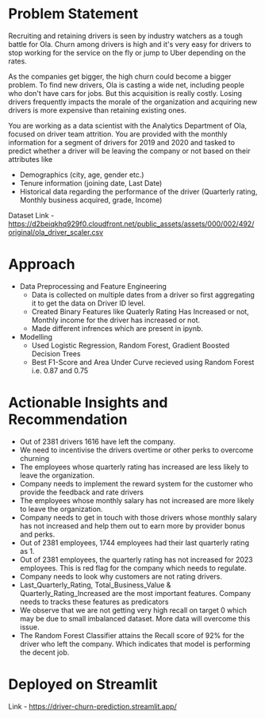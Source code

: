 # Problem Statement

Recruiting and retaining drivers is seen by industry watchers as a tough battle for Ola. Churn among drivers is high and it's very easy for drivers to stop working for the service on the fly or jump to Uber depending on the rates.


As the companies get bigger, the high churn could become a bigger problem. To find new drivers, Ola is casting a wide net, including people who don't have cars for jobs. But this acquisition is really costly. Losing drivers frequently impacts the morale of the organization and acquiring new drivers is more expensive than retaining existing ones.


You are working as a data scientist with the Analytics Department of Ola, focused on driver team attrition. You are provided with the monthly information for a segment of drivers for 2019 and 2020 and tasked to predict whether a driver will be leaving the company or not based on their attributes like

- Demographics (city, age, gender etc.)
- Tenure information (joining date, Last Date)
- Historical data regarding the performance of the driver (Quarterly rating, Monthly business acquired, grade, Income)


Dataset Link - https://d2beiqkhq929f0.cloudfront.net/public_assets/assets/000/002/492/original/ola_driver_scaler.csv

# Approach

- Data Preprocessing and Feature Engineering
  - Data is collected on multiple dates from a driver so first aggregating it to get the data on Driver ID level.
  - Created Binary Features like Quaterly Rating Has Increased or not, Monthly income for the driver has increased or not.
  - Made different infrences which are present in ipynb.
- Modelling
  - Used Logistic Regression, Random Forest, Gradient Boosted Decision Trees
  - Best F1-Score and Area Under Curve recieved using Random Forest i.e. 0.87 and 0.75

# Actionable Insights and Recommendation

- Out of 2381 drivers 1616 have left the company.
- We need to incentivise the drivers overtime or other perks to overcome churning
- The employees whose quarterly rating has increased are less likely to leave the organization.
- Company needs to implement the reward system for the customer who provide the feedback and rate drivers
- The employees whose monthly salary has not increased are more likely to leave the organization.
- Company needs to get in touch with those drivers whose monthly salary has not increased and help them out to earn more by provider bonus and perks.
- Out of 2381 employees, 1744 employees had their last quarterly rating as 1.
- Out of 2381 employees, the quarterly rating has not increased for 2023 employees. This is red flag for the company which needs to regulate.
- Company needs to look why customers are not rating drivers.
- Last_Quarterly_Rating, Total_Business_Value & Quarterly_Rating_Increased are the most important features. Company needs to tracks these features as predicators
- We observe that we are not getting very high recall on target 0 which may be due to small imbalanced dataset. More data will overcome this issue.
- The Random Forest Classifier attains the Recall score of 92% for the driver who left the company. Which indicates that model is performing the decent job.

# Deployed on Streamlit

Link - https://driver-churn-prediction.streamlit.app/
